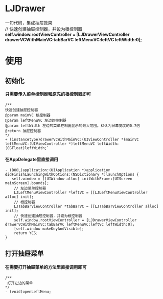 # LJDrawer
 一句代码，集成抽屉效果<br>
 // 快速创建抽屉控制器，并设为根控制器<br>
    <b>self.window.rootViewController = [LJDrawerViewController drawerVCWithMainVC:tabBarVC leftMenuVC:leftVC leftWidth:0];</b>
    
# 使用
## 初始化
#### 只需要传入菜单控制器和原先的根控制器即可
    /**
    快速创建抽屉控制器
    @param mainVC 根控制器
    @param leftMenuVC 左边的控制器
    @param leftWidth 左边的菜单控制器显示的最大范围，默认为屏幕宽度的0.7倍
    @return 抽屉控制器
    */
    + (instancetype)drawerVCWithMainVC:(UIViewController *)mainVC leftMenuVC:(UIViewController *)leftMenuVC leftWidth:(CGFloat)leftWidth;`

#### 在AppDelegate里直接调用
    - (BOOL)application:(UIApplication *)application didFinishLaunchingWithOptions:(NSDictionary *)launchOptions {
       self.window = [[UIWindow alloc] initWithFrame:[UIScreen mainScreen].bounds];
        // 左边菜单控制器
        LJLeftMenuViewController *leftVC = [[LJLeftMenuViewController alloc] init];
        // 根控制器
        LJTabBarViewController *tabBarVC = [[LJTabBarViewController alloc] init];
        // 快速创建抽屉控制器，并设为根控制器
        self.window.rootViewController = [LJDrawerViewController drawerVCWithMainVC:tabBarVC leftMenuVC:leftVC leftWidth:0];
        [self.window makeKeyAndVisible];
        return YES;
    }

## 打开抽屉菜单
#### 在需要打开抽屉菜单的方法里直接调用即可
    /**
     打开左边的菜单
    */
    - (void)openLeftMenu;
